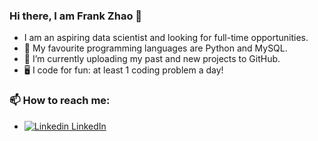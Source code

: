 ### Hi there, I am Frank Zhao 👋

* I am an aspiring data scientist and looking for full-time opportunities.
* :pencil: My favourite programming languages are Python and MySQL.
* 🌱 I’m currently uploading my past and new projects to GitHub.
* :desktop_computer: I code for fun: at least 1 coding problem a day!



### 📫 How to reach me:  
* [![Linkedin](https://i.stack.imgur.com/gVE0j.png) LinkedIn](https://www.linkedin.com/in/frankhzhao/)
<!--
**DigimonFrankie/DigimonFrankie** is a ✨ _special_ ✨ repository because its `README.md` (this file) appears on your GitHub profile.

Here are some ideas to get you started:

- 🔭 I’m currently working on ...
- 🌱 I’m currently learning ...
- 👯 I’m looking to collaborate on ...
- 🤔 I’m looking for help with ...
- 💬 Ask me about ...
- 📫 How to reach me: ...
- 😄 Pronouns: ...
- ⚡ Fun fact: ...
-->
